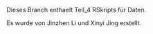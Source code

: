 Dieses Branch enthaelt Teil_4 RSkripts für Daten.

Es wurde von Jinzhen Li und Xinyi Jing erstellt.


